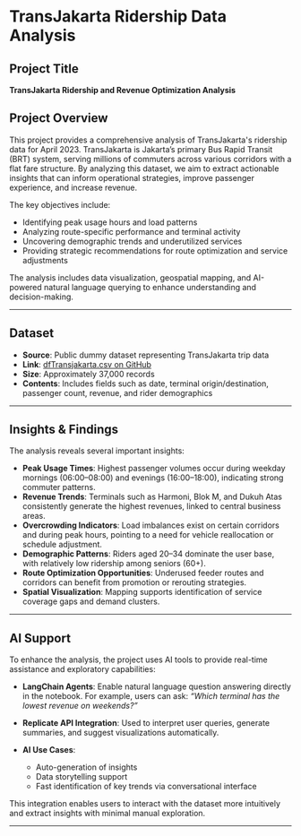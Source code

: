 # TransJakarta Ridership Data Analysis

## Project Title

**TransJakarta Ridership and Revenue Optimization Analysis**

## Project Overview

This project provides a comprehensive analysis of TransJakarta's ridership data for April 2023. TransJakarta is Jakarta’s primary Bus Rapid Transit (BRT) system, serving millions of commuters across various corridors with a flat fare structure. By analyzing this dataset, we aim to extract actionable insights that can inform operational strategies, improve passenger experience, and increase revenue.

The key objectives include:

* Identifying peak usage hours and load patterns
* Analyzing route-specific performance and terminal activity
* Uncovering demographic trends and underutilized services
* Providing strategic recommendations for route optimization and service adjustments

The analysis includes data visualization, geospatial mapping, and AI-powered natural language querying to enhance understanding and decision-making.

---

## Dataset

* **Source**: Public dummy dataset representing TransJakarta trip data
* **Link**: [dfTransjakarta.csv on GitHub](https://github.com/dikisahkan/jupyternotebook/blob/main/dummyDatasetTransjakarta/dfTransjakarta.csv)
* **Size**: Approximately 37,000 records
* **Contents**: Includes fields such as date, terminal origin/destination, passenger count, revenue, and rider demographics

---

## Insights & Findings

The analysis reveals several important insights:

* **Peak Usage Times**: Highest passenger volumes occur during weekday mornings (06:00–08:00) and evenings (16:00–18:00), indicating strong commuter patterns.
* **Revenue Trends**: Terminals such as Harmoni, Blok M, and Dukuh Atas consistently generate the highest revenues, linked to central business areas.
* **Overcrowding Indicators**: Load imbalances exist on certain corridors and during peak hours, pointing to a need for vehicle reallocation or schedule adjustment.
* **Demographic Patterns**: Riders aged 20–34 dominate the user base, with relatively low ridership among seniors (60+).
* **Route Optimization Opportunities**: Underused feeder routes and corridors can benefit from promotion or rerouting strategies.
* **Spatial Visualization**: Mapping supports identification of service coverage gaps and demand clusters.

---

## AI Support

To enhance the analysis, the project uses AI tools to provide real-time assistance and exploratory capabilities:

* **LangChain Agents**: Enable natural language question answering directly in the notebook. For example, users can ask:
  *“Which terminal has the lowest revenue on weekends?”*
* **Replicate API Integration**: Used to interpret user queries, generate summaries, and suggest visualizations automatically.
* **AI Use Cases**:

  * Auto-generation of insights
  * Data storytelling support
  * Fast identification of key trends via conversational interface

This integration enables users to interact with the dataset more intuitively and extract insights with minimal manual exploration.

---